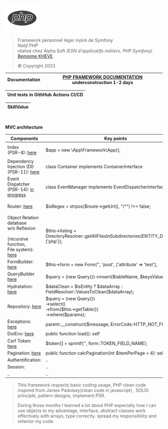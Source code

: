 <p><img alt="Image" title="icon" src="public/logo-php.png" height="90" /></p>
<blockquote>
    Framework personnel léger inpiré de Symfony<br>
    <em>Natif PHP</em><br>
    réalisé chez Alpha Soft <em>(ESN d'applicatifs métiers, PHP Symfony)</em><br>
    <a href="https://www.linkedin.com/in/bempime-kheve/" target="_blank"> Bempime KHEVE</a><br>
    <p>&copy; Copyright 2023</p>
</blockquote>
<table>
    <thead>
        <tr>
            <th>
                Documentation
            </th>
            <th>
                <a href="https://php-framework-documentation.bempime-kheve.com ">PHP FRAMEWORK DOCUMENTATION</a>
            underconstruction 1-2 days
            </th>
        </tr>
    </thead>
</table>
<table>
    <thead>
        <tr>
            <th>
                Unit tests in GithHub Actions CI/CD
            </th>
        </tr>
    </thead>
</table>
<table>
    <thead>
        <tr>
            <th>
                SkillValue
            </th>
        </tr>
    </thead>
</table><br>

**MVC architecture**

<table>
    <thead>
        <tr>
            <th>
                Components
            </th>
            <th>
                Key points
            </th>
        </tr>
    </thead>
    <tbody>
        <tr>
            <td>
                Index <br>(PSR-4):
                <a href="https://github.com/Juju075/php_framework/blob/main/public/index.php" target="_blank"> here
                </a><br>
            </td>
            <td>
                <p class="code">
                    $app = new \App\Framework\App();<br>
                </p>
            </td>
        </tr>
        <tr>
            <td>
                Dependency Injection (DI) <br>(PSR-11):
                <a href="https://github.com/Juju075/php_framework/blob/main/src/Framework/Container/Container.php" target="_blank"> here
                </a><br>
            </td>
            <td>
                class Container implements ContainerInterface
            </td>
        </tr>
        <tr>
            <td>
               Event Dispatcher <br>(PSR-14):
                <a href="https://github.com/Juju075/php_framework/blob/main/src/Framework/Event/EventManager.php" target="_blank"> in progress
                </a><br>
            </td>
            <td>
                <p class="code">
                    class EventManager implements EventDispatcherInterface<br>
                </p>
            </td>
        </tr>
        <tr>
            <td>
                Router:
                <a href="https://github.com/Juju075/php_framework/blob/main/src/Framework/Router/Router.php" target="_blank"> here
                </a><br>
            </td>
            <td>
                <p class="code">
                    $isRegex = strpos($route->getUrl(), "/^") !== false;<br>
                </p>
            </td>
        </tr>
        <tr>
            <td>
               Object Relation database<br> w/o Reflexion<br><br> (recursive function,<br> File system):
                <a href="https://github.com/Juju075/php_framework/blob/main/src/Framework/Database/Schema.php" target="_blank">
                here </a><br>
            </td>
            <td>
                $this->listing = DirectoryResolver::getAllFilesInSubdirectories(ENTITY_DIRECTORY, ['php']);
            </td>
        </tr>
        <tr>
            <td>
               FormBuilder:
                <a href="https://github.com/Juju075/php_framework/blob/main/src/Form/Type/PostType.php" target="_blank"> here </a><br>
            </td>
            <td>
                $this->form = new Form('', 'post', ['attribute' => 'test'],
            </td>
        </tr>
        <tr>
            <td>
               QueryBuilder
                <a href="https://github.com/Juju075/php_framework/blob/main/src/Framework/Database/EntityManager.php" target="_blank">
                here </a><br>
            </td>
            <td>
                $query = (new Query())->insert($tableName, $keysValues);
            </td>
        </tr>
        <tr>
            <td>
               Hydratation:
                <a href="https://github.com/Juju075/php_framework/blob/main/src/Framework/Database/Hydrator.php" target="_blank">
                here </a><br>
            </td>
            <td>
                $dataClean = $isEntity ? $dataArray : FieldResolver::ValuesToClean($dataArray);
            </td>
        </tr>
        <tr>
            <td>
               Repository:
                <a href="https://github.com/Juju075/php_framework/blob/main/src/Framework/Repository/AbstractRepository.php" target="_blank">
                here </a><br>
            </td>
            <td>
                $query = (new Query())<br>
                    ->select()<br>
                    ->from($this->getTable())<br>
                    ->where($params);
            </td>
        </tr>
        <tr>
            <td>
               Exceptions:
                <a href="https://github.com/Juju075/php_framework/blob/main/src/Exception/NotFoundException.php" target="_blank">
                here </a><br>
            </td>
            <td>
                parent::__construct($message, ErrorCode::HTTP_NOT_FOUND);
            </td>
        </tr>
        <tr>
            <td>
               DotEnv:
                <a href="https://github.com/Juju075/php_framework/blob/main/src/Framework/Database/DotEnv.php" target="_blank">
                here </a><br>
            </td>
            <td>
                public function load(): self
            </td>
        </tr>
        <tr>
            <td>
               Csrf Token:
                <a href="https://github.com/Juju075/php_framework/blob/main/src/Framework/Form/Token.php" target="_blank">
                here </a><br>
            </td>
            <td>
                $token[] = sprintf('<input type="hidden"  name="%s"/>', form::TOKEN_FIELD_NAME);
            </td>
        </tr>
        <tr>
            <td>
               Pagination:
                <a href="https://github.com/Juju075/php_framework/blob/main/templates/content/Pagination.php" target="_blank">
                here </a><br>
            </td>
            <td>
                public function calcPagination(int $itemPerPage = 4): self
            </td>
        </tr>
        <tr>
            <td>
               Authentification:
            </td>
            <td>
                ..
            </td>
        </tr>
        <tr>
            <td>
               Session:
            </td>
            <td>
                ..
            </td>
        </tr>
        <tr>
            <td>
               ..
            </td>
            <td>
                ..
            </td>
        </tr>
    </tbody>
</table>

>This framework respects basic coding usage, PHP clean code inspired from James Padolsey(clean code in javascript) ,
>SOLID principle, pattern designs, implement PSR.

> During those months I learned a lot about PHP especially
> how I can use objects to my advantage, interface, abstract classes
> work effectively with arrays, type correctly.
> spread my responsibility and refactor my code.









